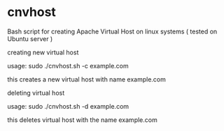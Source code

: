 cnvhost
=======

Bash script for creating Apache Virtual Host on linux systems ( tested on Ubuntu server )

creating new virtual host

usage: sudo ./cnvhost.sh -c example.com

this creates a new virtual host with name example.com

deleting virtual host

usage: sudo ./cnvhost.sh -d example.com

this deletes virtual host with the name example.com
